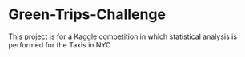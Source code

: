 # Green-Trips-Challenge

This project is for a Kaggle competition in which statistical analysis is performed for the Taxis in NYC
